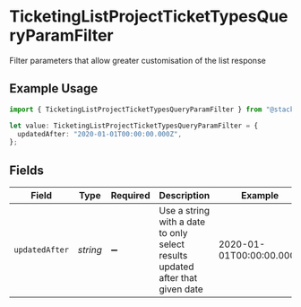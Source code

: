 # TicketingListProjectTicketTypesQueryParamFilter

Filter parameters that allow greater customisation of the list response

## Example Usage

```typescript
import { TicketingListProjectTicketTypesQueryParamFilter } from "@stackone/stackone-client-ts/sdk/models/operations";

let value: TicketingListProjectTicketTypesQueryParamFilter = {
  updatedAfter: "2020-01-01T00:00:00.000Z",
};
```

## Fields

| Field                                                                         | Type                                                                          | Required                                                                      | Description                                                                   | Example                                                                       |
| ----------------------------------------------------------------------------- | ----------------------------------------------------------------------------- | ----------------------------------------------------------------------------- | ----------------------------------------------------------------------------- | ----------------------------------------------------------------------------- |
| `updatedAfter`                                                                | *string*                                                                      | :heavy_minus_sign:                                                            | Use a string with a date to only select results updated after that given date | 2020-01-01T00:00:00.000Z                                                      |